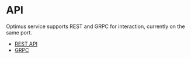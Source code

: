 # API

Optimus service supports REST and GRPC for interaction, currently on the same port.

- [REST API](https://github.com/goto/optimus/blob/a32e35aef61e5d51672b1afc131e9ea828cff1a5/api/third_party/openapi/goto/optimus/core/v1beta1/runtime.swagger.json)
- [GRPC](https://github.com/goto/proton/blob/ef83b9e9248e064a1c366da4fe07b3068266fe59/goto/optimus/core/v1beta1/runtime.proto)
